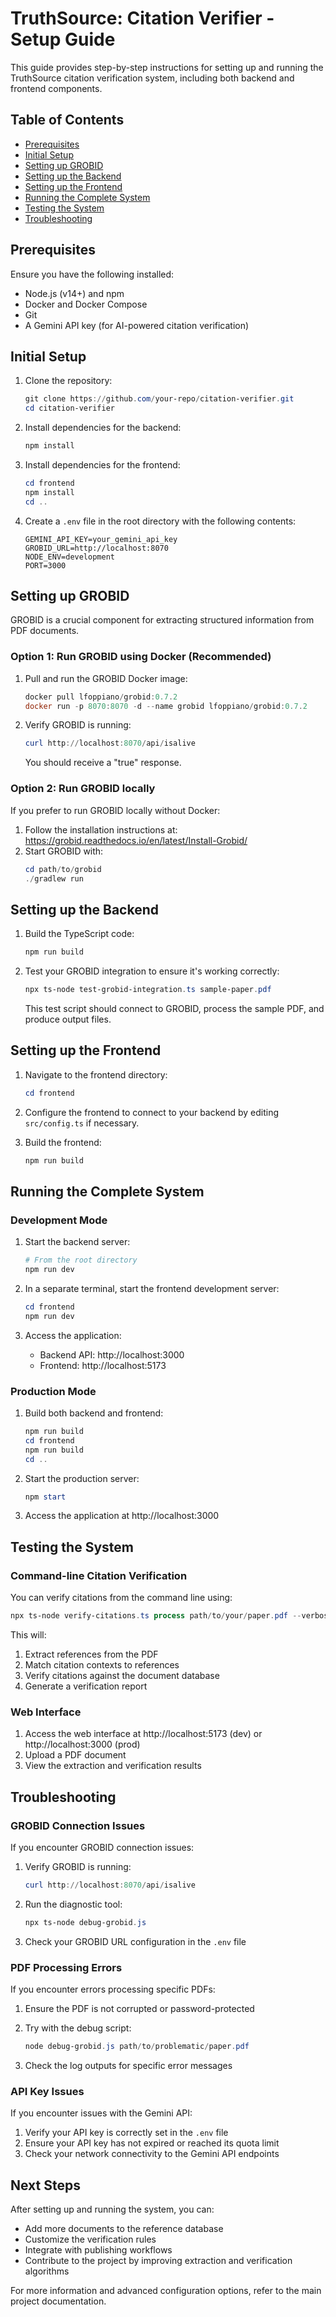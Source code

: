 # TruthSource: Citation Verifier - Setup Guide

This guide provides step-by-step instructions for setting up and running the TruthSource citation verification system, including both backend and frontend components.

## Table of Contents
- [Prerequisites](#prerequisites)
- [Initial Setup](#initial-setup)
- [Setting up GROBID](#setting-up-grobid)
- [Setting up the Backend](#setting-up-the-backend)
- [Setting up the Frontend](#setting-up-the-frontend)
- [Running the Complete System](#running-the-complete-system)
- [Testing the System](#testing-the-system)
- [Troubleshooting](#troubleshooting)

## Prerequisites

Ensure you have the following installed:

- Node.js (v14+) and npm
- Docker and Docker Compose
- Git
- A Gemini API key (for AI-powered citation verification)

## Initial Setup

1. Clone the repository:
   ```powershell
   git clone https://github.com/your-repo/citation-verifier.git
   cd citation-verifier
   ```

2. Install dependencies for the backend:
   ```powershell
   npm install
   ```

3. Install dependencies for the frontend:
   ```powershell
   cd frontend
   npm install
   cd ..
   ```

4. Create a `.env` file in the root directory with the following contents:
   ```
   GEMINI_API_KEY=your_gemini_api_key
   GROBID_URL=http://localhost:8070
   NODE_ENV=development
   PORT=3000
   ```

## Setting up GROBID

GROBID is a crucial component for extracting structured information from PDF documents.

### Option 1: Run GROBID using Docker (Recommended)

1. Pull and run the GROBID Docker image:
   ```powershell
   docker pull lfoppiano/grobid:0.7.2
   docker run -p 8070:8070 -d --name grobid lfoppiano/grobid:0.7.2
   ```

2. Verify GROBID is running:
   ```powershell
   curl http://localhost:8070/api/isalive
   ```
   You should receive a "true" response.

### Option 2: Run GROBID locally

If you prefer to run GROBID locally without Docker:

1. Follow the installation instructions at: https://grobid.readthedocs.io/en/latest/Install-Grobid/
2. Start GROBID with:
   ```powershell
   cd path/to/grobid
   ./gradlew run
   ```

## Setting up the Backend

1. Build the TypeScript code:
   ```powershell
   npm run build
   ```

2. Test your GROBID integration to ensure it's working correctly:
   ```powershell
   npx ts-node test-grobid-integration.ts sample-paper.pdf
   ```
   This test script should connect to GROBID, process the sample PDF, and produce output files.

## Setting up the Frontend

1. Navigate to the frontend directory:
   ```powershell
   cd frontend
   ```

2. Configure the frontend to connect to your backend by editing `src/config.ts` if necessary.

3. Build the frontend:
   ```powershell
   npm run build
   ```

## Running the Complete System

### Development Mode

1. Start the backend server:
   ```powershell
   # From the root directory
   npm run dev
   ```

2. In a separate terminal, start the frontend development server:
   ```powershell
   cd frontend
   npm run dev
   ```

3. Access the application:
   - Backend API: http://localhost:3000
   - Frontend: http://localhost:5173

### Production Mode

1. Build both backend and frontend:
   ```powershell
   npm run build
   cd frontend
   npm run build
   cd ..
   ```

2. Start the production server:
   ```powershell
   npm start
   ```

3. Access the application at http://localhost:3000

## Testing the System

### Command-line Citation Verification

You can verify citations from the command line using:

```powershell
npx ts-node verify-citations.ts process path/to/your/paper.pdf --verbose
```

This will:
1. Extract references from the PDF
2. Match citation contexts to references
3. Verify citations against the document database
4. Generate a verification report

### Web Interface

1. Access the web interface at http://localhost:5173 (dev) or http://localhost:3000 (prod)
2. Upload a PDF document
3. View the extraction and verification results

## Troubleshooting

### GROBID Connection Issues

If you encounter GROBID connection issues:

1. Verify GROBID is running:
   ```powershell
   curl http://localhost:8070/api/isalive
   ```

2. Run the diagnostic tool:
   ```powershell
   npx ts-node debug-grobid.js
   ```

3. Check your GROBID URL configuration in the `.env` file

### PDF Processing Errors

If you encounter errors processing specific PDFs:

1. Ensure the PDF is not corrupted or password-protected
2. Try with the debug script:
   ```powershell
   node debug-grobid.js path/to/problematic/paper.pdf
   ```

3. Check the log outputs for specific error messages

### API Key Issues

If you encounter issues with the Gemini API:

1. Verify your API key is correctly set in the `.env` file
2. Ensure your API key has not expired or reached its quota limit
3. Check your network connectivity to the Gemini API endpoints

## Next Steps

After setting up and running the system, you can:

- Add more documents to the reference database
- Customize the verification rules
- Integrate with publishing workflows
- Contribute to the project by improving extraction and verification algorithms

For more information and advanced configuration options, refer to the main project documentation.
